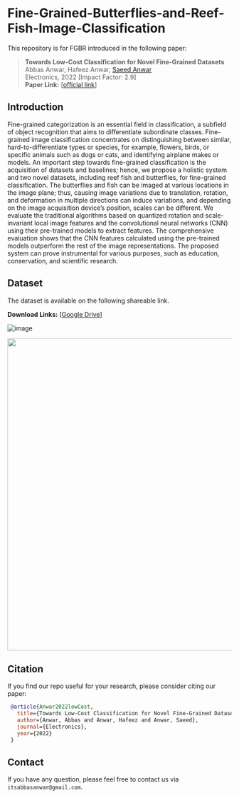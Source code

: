 # Fine-Grained-Butterflies-and-Reef-Fish-Image-Classification
This repository is for FGBR introduced in the following paper:  
> **Towards Low-Cost Classification for Novel Fine-Grained Datasets** <br> 
> Abbas Anwar, Hafeez Anwar, [Saeed Anwar](https://saeed-anwar.github.io/) <br> 
> Electronics, 2022 [Impact Factor: 2.9] <br>
**Paper Link:** [[official link](https://www.mdpi.com/2079-9292/11/17/2701)]
>

## Introduction
Fine-grained categorization is an essential field in classification, a subfield of object recognition that aims to differentiate subordinate classes. Fine-grained image classification concentrates on distinguishing between similar, hard-to-differentiate types or species, for example, flowers, birds, or specific animals such as dogs or cats, and identifying airplane makes or models. An important step towards fine-grained classification is the acquisition of datasets and baselines; hence, we propose a holistic system and two novel datasets, including reef fish and butterflies, for fine-grained classification. The butterflies and fish can be imaged at various locations in the image plane; thus, causing image variations due to translation, rotation, and deformation in multiple directions can induce variations, and depending on the image acquisition device’s position, scales can be different. We evaluate the traditional algorithms based on quantized rotation and scale-invariant local image features and the convolutional neural networks (CNN) using their pre-trained models to extract features. The comprehensive evaluation shows that the CNN features calculated using the pre-trained models outperform the rest of the image representations. The proposed system can prove instrumental for various purposes, such as education, conservation, and scientific research. 


## Dataset
The dataset is available on the following shareable link.

 **Download Links:** [[Google Drive](https://drive.google.com/drive/folders/11bcx8CizpAFohJy6HS2g032bbzVzGN7a?usp=sharing)] 
 
![image]()

<p align="center">
  <img width="700" src="https://user-images.githubusercontent.com/109077603/181914240-544287b0-7831-49da-a9c4-7be3c0d3b0e1.png">
</p>

## Citation

   If you find our repo useful for your research, please consider citing our paper:

   ```bibtex
    @article{Anwar2022lowCost,
      title={Towards Low-Cost Classification for Novel Fine-Grained Datasets},
      author={Anwar, Abbas and Anwar, Hafeez and Anwar, Saeed},
      journal={Electronics},
      year={2022}
    }
   ```
## Contact

If you have any question, please feel free to contact us via `itsabbasanwar@gmail.com`.

